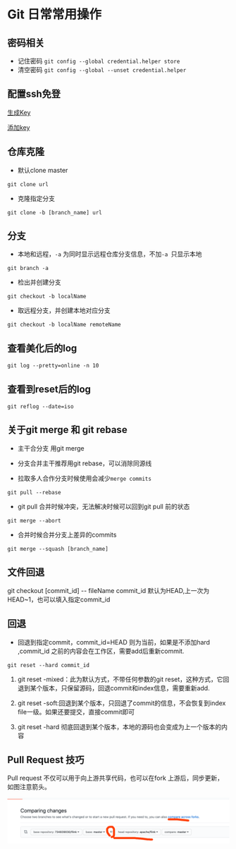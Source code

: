 # Git 日常常用操作

## 密码相关

- 记住密码
  `git config --global credential.helper store`
- 清空密码
  `git config --global --unset credential.helper`

## 配置ssh免登

[生成Key](https://docs.github.com/en/authentication/connecting-to-github-with-ssh/generating-a-new-ssh-key-and-adding-it-to-the-ssh-agent)

[添加key](https://github.com/settings/keys)

## 仓库克隆

- 默认clone master

```
git clone url
```

- 克隆指定分支

```
git clone -b [branch_name] url
```

## 分支

- 本地和远程，`-a` 为同时显示远程仓库分支信息，不加`-a `只显示本地

```
git branch -a
```

- 检出并创建分支

```
git checkout -b localName
```

- 取远程分支，并创建本地对应分支

```
git checkout -b localName remoteName
```

## 查看美化后的log

```
git log --pretty=online -n 10
```

## 查看到reset后的log

```
git reflog --date=iso
```

## **关于git merge 和 git rebase**

- 主干合分支 用git merge

- 分支合并主干推荐用git rebase，可以消除同源线

- 拉取多人合作分支时候使用会减少`merge commits`

```
git pull --rebase 
```

- git pull 合并时候冲突，无法解决时候可以回到git pull 前的状态

```
git merge --abort
```

- 合并时候合并分支上差异的commits

```
git merge --squash [branch_name]
```

## 文件回退
git checkout [commit_id] -- fileName
commit_id 默认为HEAD,上一次为HEAD~1，也可以填入指定commit_id

## 回退

- 回退到指定commit，commit_id=HEAD 则为当前，如果是不添加hard ,commit_id 之前的内容会在工作区，需要add后重新commit.

```
git reset --hard commit_id 
```

1. git reset -mixed：此为默认方式，不带任何参数的git
   reset，这种方式，它回退到某个版本，只保留源码，回退commit和index信息，需要重新add.

2. git reset -soft:回退到某个版本，只回退了commit的信息，不会恢复到index file一级。如果还要提交，直接commit即可

3. git reset -hard 彻底回退到某个版本，本地的源码也会变成为上一个版本的内容

## Pull Request 技巧

Pull request 不仅可以用于向上游共享代码，也可以在fork 上游后，同步更新，如图注意箭头。

![PR](/images/git-pr.png)

